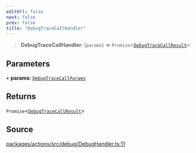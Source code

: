 ```yaml
---
editUrl: false
next: false
prev: false
title: "DebugTraceCallHandler"
---
```


> **DebugTraceCallHandler**: (`params`) => `Promise`\<[`DebugTraceCallResult`](/reference/tevm/actions/type-aliases/debugtracecallresult-1/)\>

## Parameters

• **params**: [`DebugTraceCallParams`](/reference/tevm/actions/type-aliases/debugtracecallparams-1/)

## Returns

`Promise`\<[`DebugTraceCallResult`](/reference/tevm/actions/type-aliases/debugtracecallresult-1/)\>

## Source

[packages/actions/src/debug/DebugHandler.ts:11](https://github.com/evmts/tevm-monorepo/blob/main/packages/actions/src/debug/DebugHandler.ts#L11)
